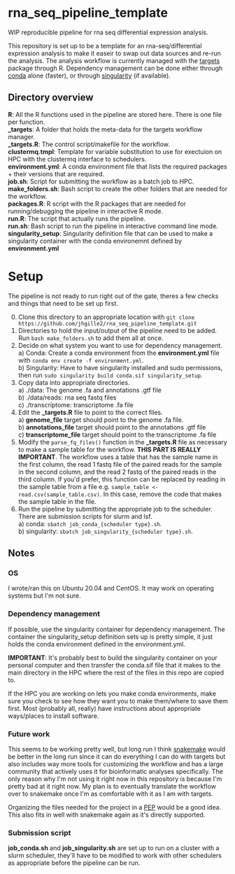 # rna_seq_pipeline_template
WIP reproducible pipeline for rna seq differential expression analysis. 

This repository is set up to be a template for an rna-seq/differential expression analysis to make it easeir to swap out data sources and re-run the analysis. The analysis workflow is currently managed with the [targets](https://books.ropensci.org/targets/) package through R. Dependency management can be done either through [conda](https://docs.conda.io/en/latest/) alone (faster), or through [singularity](https://singularity-userdoc.readthedocs.io/en/latest/) (if available). 

## Directory overview
**R**: All the R functions used in the pipeline are stored here. There is one file per function.   
**_targets**: A folder that holds the meta-data for the targets workflow manager.   
**_targets.R**: The control script/makefile for the workflow.  
**clustermq.tmpl**: Template for variable substitution to use for exectuion on HPC with the clustermq interface to schedulers.  
**environment.yml**: A conda environment file that lists the required packages + their versions that are required.  
**job.sh**: Script for submitting the workflow as a batch job to HPC.   
**make_folders.sh**: Bash script to create the other folders that are needed for the workflow.  
**packages.R**: R script with the R packages that are needed for running/debugging the pipeline in interactive R mode.  
**run.R**: The script that actually runs the pipeline.  
**run.sh**: Bash script to run the pipeline in interactive command line mode.  
**singularity_setup**: Singularity definition file that can be used to make a singularity container with the conda environemnt defined by **environment.yml**

# Setup
The pipeline is not ready to run right out of the gate, theres a few checks and things that need to be set up first.  

0. Clone this directory to an appropriate location with `git clone https://github.com/jhgille2/rna_seq_pipeline_template.git`  
1. Directories to hold the input/output of the pipeline need to be added. Run `bash make_folders.sh` to add them all at once.  
2. Decide on what system you want to use for dependency management.  
  a) Conda: Create a conda environment from the **environment.yml** file with `conda env create -f environment.yml`.  
  b) Singularity: Have to have singularity installed and sudo permissions, then run `sudo singularity build conda.sif singularity_setup`.  
3. Copy data into appropriate directories.  
  a) ./data: The genome .fa and annotations .gtf file  
  b) ./data/reads: rna seq fastq files  
  c) ./transcriptome: transcriptome .fa file  
4. Edit the **_targets.R** file to point to the correct files.  
  a) **genome_file** target should point to the genome .fa file.  
  b) **annotations_file** target should point to the annotations .gtf file  
  c) **transcriptome_file** target should point to the transcriptome .fa file
5. Modify the `parse_fq_files()` function in the **_targets.R** file as necessary to make a sample table for the workflow. **THIS PART IS REALLY IMPORTANT**. The workflow uses a table that has the sample name in the first column, the read 1 fastq file of the paired reads for the sample in the second column, and the read 2 fastq of the paired reads in the third column. If you'd prefer, this function can be replaced by reading in the sample table from a file e.g. `sample_table <- read.csv(sample_table.csv)`. In this case, remove the code that makes the sample table in the file.  
6. Run the pipeline by submitting the appropriate job to the scheduler. There are submission scripts for slurm and lsf.  
  a) conda: `sbatch job_conda_{scheduler type}.sh`.  
  b) singularity: `sbatch job_singularity_{scheduler type}.sh`.  

## Notes

### OS 
I wrote/ran this on Ubuntu 20.04 and CentOS. It may work on operating systems but I'm not sure. 

### Dependency management
If possible, use the singularity container for dependency management. The container the singularity_setup definition sets up is pretty simple, it just holds the conda environment defined in the environment.yml.  
  
**IMPORTANT**: It's probably best to build the singularity container on your personal computer and then transfer the conda.sif file that it makes to the main directory in the HPC where the rest of the files in this repo are copied to.  

If the HPC you are working on lets you make conda environments, make sure you check to see how they want you to make them/where to save them first. Most (probably all, really) have instructions about appropriate ways/places to install software.  

### Future work
This seems to be working pretty well, but long run I think [snakemake](https://snakemake.readthedocs.io/en/stable/) would be better in the long run since it can do everything I can do with targets but also includes way more tools for customizing the workflow and has a large community that actively uses it for bioinformatic analyses specifically. The only reason why I'm not using it right now in this repository is because I'm pretty bad at it right now. My plan is to eventually translate the workflow over to snakemake once I'm as comfortable with it as I am with targets.  

Organizing the files needed for the project in a [PEP](https://pep.databio.org/en/latest/) would be a good idea. This also fits in well with snakemake again as it's directly supported.

### Submission script
**job_conda.sh** and **job_singularity.sh** are set up to run on a cluster with a slurm scheduler, they'll have to be modified to work with other schedulers as appropriate before the pipeline can be run.  
